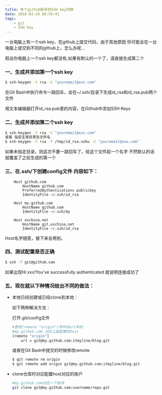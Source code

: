 ```yaml
---
title: 多个github帐号的SSH key切换
date: 2016-03-24 08:59:41
tags:
    - git
    - SSH key
---
```

一台电脑上有一个ssh key，在github上提交代码，由于其他原因
你可能会在一台电脑上提交到不同的github上，怎么办呢...

假设你电脑上一个ssh key都没有,如果有默认的一个了，请直接生成第二个
<!-- more -->
### 一、生成并添加第一个ssh key
``` bash
$ ssh-keygen -t rsa -C "youremail@xxx.com"
```

在Git Bash中执行命令一路回车，会在~/.ssh/目录下生成id_rsa和id_rsa.pub两个文件

用文本编辑器打开id_rsa.pub里的内容，在Github中添加SSH Keys

### 二、生成并添加第二个ssh key
``` bash
$ ssh-keygen -t rsa -C "youremail@xxx.com"
或者 指定生成目录及文件名
$ ssh-keygen -t rsa -f /tmp/id_rsa.sohu -C "youremail@xxx.com"
```

如果未指定目录，则这次不要一路回车了，给这个文件起一个名字 不然默认的话就覆盖了之前生成的第一个

### 三、在.ssh/下创建config文件 内容如下：
```
    Host github.com  
        HostName github.com  
        PreferredAuthentications publickey  
        IdentityFile ~/.ssh/id_rsa  
      
    Host my.github.com  
        HostName github.com  
        IdentityFile ~/.ssh/my 

    Host oschina.net
        HostName git.oschina.net
        IdentityFile ~/.ssh/id_rsa 
```

Host名字随意，接下来会用到。

### 四、测试配置是否正确
``` bash
$ ssh -T git@github.com
```
如果出现Hi xxx!You've successfully authenticated 就说明连接成功了

### 五、现在就以下种情况给出不同的做法：

* 本地已经创建或已经clone到本地：

    如下两种解决方法：

    打开.git/config文件

    ``` bash
    #更改[remote "origin"]项中的url中的  
    #my.github.com 对应上面配置的host  
    [remote "origin"]  
        url = git@my.github.com:itmyline/blog.git 
    ```

    或者在Git Bash中提交的时候修改remote 

    ``` bash
    $ git remote rm origin  
    $ git remote add origin git@my.github.com:itmyline/blog.git
    ```

* clone仓库时对应配置host对应的账户
    ``` bash
    #my.github.com对应一个账号  
    git clone git@my.github.com:username/repo.git  
    ```